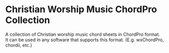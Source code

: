# Christian Worship Music ChordPro Collection

A collection of Christian worship music chord sheets in ChordPro format.  
It can be used in any software that supports this format. (E.g. wxChordPro, chordii, etc.)
